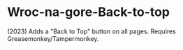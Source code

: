 # Wroc-na-gore-Back-to-top
(2023)
 Adds a "Back to Top" button on all pages. Requires Greasemonkey/Tampermonkey.
